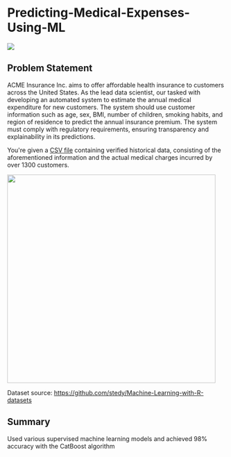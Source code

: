 # Predicting-Medical-Expenses-Using-ML

![](https://i.imgur.com/1EzyZvj.png)

## Problem Statement

ACME Insurance Inc. aims to offer affordable health insurance to customers across the United States. As the lead data scientist, our tasked with developing an automated system to estimate the annual medical expenditure for new customers. The system should use customer information such as age, sex, BMI, number of children, smoking habits, and region of residence to predict the annual insurance premium. The system must comply with regulatory requirements, ensuring transparency and explainability in its predictions.

You're given a [CSV file](https://raw.githubusercontent.com/JovianML/opendatasets/master/data/medical-charges.csv) containing verified historical data, consisting of the aforementioned information and the actual medical charges incurred by over 1300 customers.

<img src="https://i.imgur.com/87Uw0aG.png" width="480">

Dataset source: https://github.com/stedy/Machine-Learning-with-R-datasets

## Summary
Used various supervised machine learning models and achieved 98% accuracy with the CatBoost algorithm
